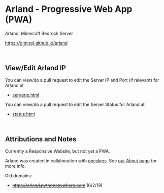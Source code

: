# Arland - Progressive Web App (PWA)

Arland: Minecraft Bedrock Server

https://gitnisyl.github.io/arland

<br />

## View/Edit Arland IP

You can view/do a pull request to edit the Server IP and Port (if relevant) for Arland at
- [serverip.html](https://github.com/gitnisyl/arland/blob/master/serverip.html)

You can view/do a pull request to edit the Server Status for Arland at
- [status.html](https://github.com/gitnisyl/arland/blob/master/status.html)

<br />

## Attributions and Notes

Currently a Responsive Website, but not yet a PWA.

Arland was created in collaboration with [oneskres](https://github.com/oneskres). See [our About page](https://gitnisyl.github.io/arland/about.html) for more info.

Old domains:
- ~~https://arland.pythonanywhere.com~~ (6/2/19)
